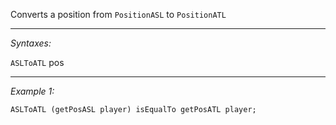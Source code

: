 Converts a position from `PositionASL` to `PositionATL`


---
*Syntaxes:*

`ASLToATL` pos

---
*Example 1:*

```sqf
ASLToATL (getPosASL player) isEqualTo getPosATL player;
```
